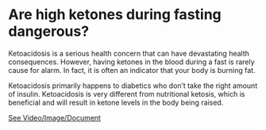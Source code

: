 # Are high ketones during fasting dangerous?

Ketoacidosis is a serious health concern that can have devastating health consequences. However, having ketones in the blood during a fast is rarely cause for alarm. In fact, it is often an indicator that your body is burning fat.

Ketoacidosis primarily happens to diabetics who don’t take the right amount of insulin. Ketoacidosis is very different from nutritional ketosis, which is beneficial and will result in ketone levels in the body being raised.

 [See Video/Image/Document](https://hls-player.drberg.com/asset?path=migrated-assets/are-high-ketones-during-fasting-dangerous)